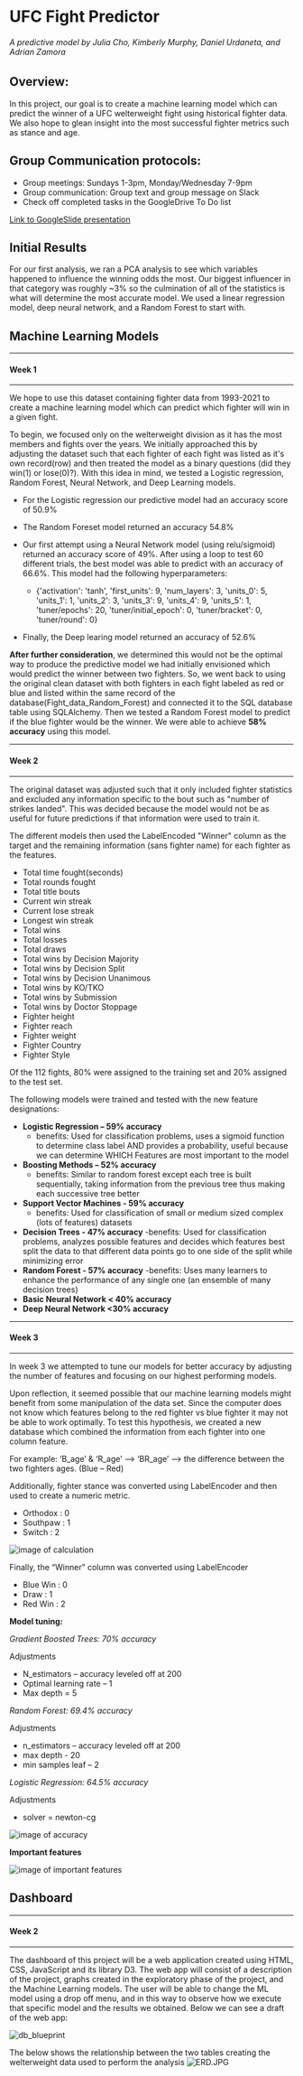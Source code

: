 # UFC Fight Predictor
###### A predictive model by Julia Cho, Kimberly Murphy, Daniel Urdaneta, and Adrian Zamora 

## Overview:
In this project, our goal is to create a machine learning model which can predict the winner of a UFC welterweight fight using historical fighter data.  We also hope to glean insight into the most successful fighter metrics such as stance and age. 

## Group Communication protocols:
- Group meetings:  Sundays 1-3pm, Monday/Wednesday 7-9pm
- Group communication:  Group text and group message on Slack
- Check off completed tasks in the GoogleDrive To Do list

[Link to GoogleSlide presentation](https://docs.google.com/presentation/d/12g6ZuxoMSZnClPs9yp5jP-XTK2Ll4H4IA8F_h0Qpiwc/edit?usp=sharing)


## Initial Results
For our first analysis, we ran a PCA analysis to see which variables happened to influence the winning odds the most. Our biggest influencer in that category was roughly ~3% so the culmination of all of the statistics is what will determine the most accurate model. We used a linear regression model, deep neural network, and a Random Forest to start with.


## Machine Learning Models 
---
#### Week 1
---
We hope to use this dataset containing fighter data from 1993-2021 to create a machine learning model which can predict which fighter will win in a given fight.  

To begin, we focused only on the welterweight division as it has the most members and fights over the years. We initially approached this by adjusting the dataset such that each fighter of each fight was listed as it's own record(row) and then treated the model as a binary questions (did they win(1) or lose(0)?).   With this idea in mind, we tested a Logistic regression, Random Forest, Neural Network, and Deep Learning models.
 - For the Logistic regression our predictive model had an accuracy score of 50.9%
 - The Random Foreset model returned an accuracy 54.8%
 - Our first attempt using a Neural Network model (using relu/sigmoid) returned an accuracy score of 49%.  After using a loop to test 60 different trials, the best model was able to predict with an accuracy of 66.6%.  This model had the following hyperparameters:
 
   - {'activation': 'tanh', 'first_units': 9, 'num_layers': 3, 'units_0': 5, 'units_1': 1, 'units_2': 3, 'units_3': 9, 'units_4': 9, 'units_5': 1, 'tuner/epochs': 20,  'tuner/initial_epoch': 0, 'tuner/bracket': 0, 'tuner/round': 0}

 - Finally, the Deep learing model returned an accuracy of 52.6%

**After further consideration**, we determined this would not be the optimal way to produce the predictive model we had initially envisioned which would predict the winner between two fighters.  So, we went back to using the original clean dataset with both fighters in each fight labeled as red or blue and listed within the same record of the database(Fight_data_Random_Forest) and connected it to the SQL database table using SQLAlchemy.  Then we tested a Random Forest model to predict if the blue fighter would be the winner.  We were able to achieve **58% accuracy** using this model.

---
#### Week 2
---
The original dataset was adjusted such that it only included fighter statistics and excluded any information specific to the bout such as "number of strikes landed".  This was decided because the model would not be as useful for future predictions if that information were used to train it.  

The different models then used the LabelEncoded "Winner" column as the target and the remaining information (sans fighter name) for each fighter as the features.
 - Total time fought(seconds)
 - Total rounds fought
 - Total title bouts
 - Current win streak
 - Current lose streak
 - Longest win streak
 - Total wins
 - Total losses
 - Total draws
 - Total wins by Decision Majority
 - Total wins by Decision Split
 - Total wins by Decision Unanimous
 - Total wins by KO/TKO
 - Total wins by Submission
 - Total wins by Doctor Stoppage
 - Fighter height
 - Fighter reach
 - Fighter weight
 - Fighter Country
 - Fighter Style

Of the 112 fights, 80% were assigned to the training set and 20% assigned to the test set.

The following models were trained and tested with the new feature designations:
 - **Logistic Regression – 59% accuracy**
   - benefits:  Used for classification problems, uses a sigmoid function to determine class label AND provides a probability, useful because we can determine WHICH Features are most important to the model 
 - **Boosting Methods – 52% accuracy**
   - benefits:  Similar to random forest except each tree is built sequentially, taking information from the previous tree thus making each successive tree better
 - **Support Vector Machines - 59% accuracy**
   - benefits: Used for classification of small or medium sized complex (lots of features) datasets
 - **Decision Trees - 47% accuracy**
   -benefits:  Used for classification problems, analyzes possible features and decides which features best split the data to that different data points go to one side of the split while minimizing error
 - **Random Forest - 57% accuracy**
   -benefits:  Uses many learners to enhance the performance of any single one (an ensemble of many decision trees)
 - **Basic Neural Network < 40% accuracy**
 - **Deep Neural Network <30% accuracy**

---
#### Week 3
---
In week 3 we attempted to tune our models for better accuracy by adjusting the number of features and focusing on our highest performing models.  

Upon reflection, it seemed possible that our machine learning models might benefit from some manipulation of the data set.  Since the computer does not know which features belong to the red fighter vs blue fighter it may not be able to work optimally.  To test this hypothesis, we created a new database which combined the information from each fighter into one column feature.  

For example:
 ‘B_age’ & ‘R_age’ -->  ‘BR_age’   --> the difference between the two fighters ages.   (Blue – Red)

Additionally, fighter stance was converted using LabelEncoder and then used to create a numeric metric.
 - Orthodox : 0
 - Southpaw : 1
 - Switch : 2
 
![image of calculation](https://github.com/danielurdaneta/FinalProject/blob/6ca8d8a994c6ae10f70699ddd2b265146d3dd6bd/Images/stance%20calculation.JPG)

Finally, the “Winner” column was converted using LabelEncoder

 - Blue Win : 0
 - Draw : 1
 - Red Win : 2

**Model tuning:**

*Gradient Boosted Trees:  70% accuracy*

Adjustments
 - N_estimators – accuracy leveled off at 200
 - Optimal learning rate – 1
 - Max depth = 5

*Random Forest:  69.4% accuracy*

Adjustments 
 - n_estimators – accuracy leveled off at 200 
 - max depth  - 20
 - min samples leaf – 2

*Logistic Regression:  64.5% accuracy*

Adjustments
 - solver = newton-cg

![image of accuracy](https://github.com/danielurdaneta/FinalProject/blob/39cc5b5640e1832ac9ec26405414d647c1892cf2/Images/model%20accuracy.JPG)

**Important features**

![image of important features](https://github.com/danielurdaneta/FinalProject/blob/39cc5b5640e1832ac9ec26405414d647c1892cf2/Images/important%20features.jpg)



## Dashboard 
---
#### Week 2
---

The dashboard of this project will be a web application created using HTML, CSS, JavaScript and its library D3. The web app will consist of a description of the project, graphs created in the exploratory phase of the project, and the Machine Learning models. The user will be able to change the ML model using a drop off menu, and in this way to observe how we execute that specific model and the results we obtained. Below we can see a draft of the web app:

![db_blueprint](https://user-images.githubusercontent.com/81272629/133940428-57959cf9-5ced-40b3-9e03-4833e2b2e825.png)

The below shows the relationship between the two tables creating the welterweight data used to perform the analysis
![ERD.JPG](https://github.com/danielurdaneta/FinalProject/blob/main/ERD.JPG)



